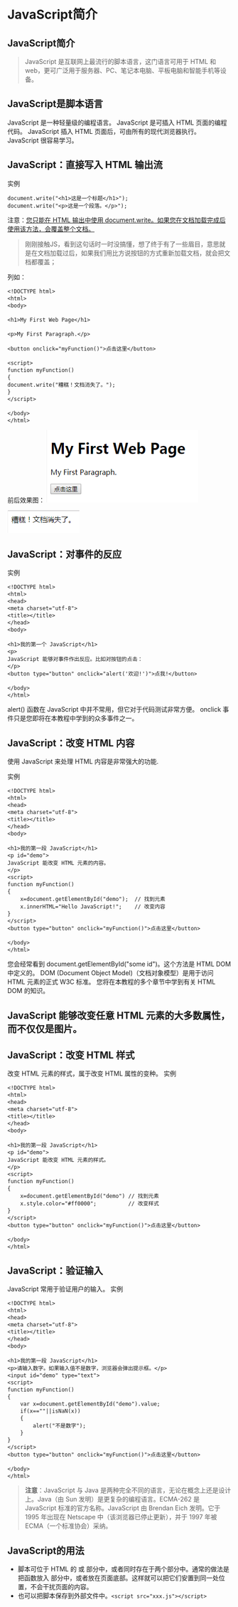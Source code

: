 # JavaScript简介

## JavaScript简介
>JavaScript 是互联网上最流行的脚本语言，这门语言可用于 HTML 和 web，更可广泛用于服务器、PC、笔记本电脑、平板电脑和智能手机等设备。

## JavaScript是脚本语言
JavaScript 是一种轻量级的编程语言。
JavaScript 是可插入 HTML 页面的编程代码。
JavaScript 插入 HTML 页面后，可由所有的现代浏览器执行。
JavaScript 很容易学习。

## JavaScript：直接写入 HTML 输出流

实例
```
document.write("<h1>这是一个标题</h1>");
document.write("<p>这是一个段落。</p>");
```
注意：[您只能在 HTML 输出中使用 document.write。如果您在文档加载完成后使用该方法，会覆盖整个文档。](https://www.w3cschool.cn/tryrun/showhtml/tryjs_intro_document_write)

>刚刚接触JS，看到这句话时一时没搞懂，想了终于有了一些眉目，意思就是在文档加载过后，如果我们用比方说按钮的方式重新加载文档，就会把文档都覆盖；

列如：
```
<!DOCTYPE html>
<html>
<body>

<h1>My First Web Page</h1>

<p>My First Paragraph.</p>

<button onclick="myFunction()">点击这里</button>

<script>
function myFunction()
{
document.write("糟糕！文档消失了。");
}
</script>

</body>
</html>
```
前后效果图：
![](../images/005.png)

![](../images/006.png)
## JavaScript：对事件的反应

实例
```
<!DOCTYPE html>
<html>
<head> 
<meta charset="utf-8"> 
<title></title> 
</head>
<body>
	
<h1>我的第一个 JavaScript</h1>
<p>
JavaScript 能够对事件作出反应。比如对按钮的点击：
</p>
<button type="button" onclick="alert('欢迎!')">点我!</button>
	
</body>
</html>
```

alert() 函数在 JavaScript 中并不常用，但它对于代码测试非常方便。
onclick 事件只是您即将在本教程中学到的众多事件之一。
## JavaScript：改变 HTML 内容

使用 JavaScript 来处理 HTML 内容是非常强大的功能.

实例
```
<!DOCTYPE html>
<html>
<head> 
<meta charset="utf-8"> 
<title></title> 
</head>
<body>
	
<h1>我的第一段 JavaScript</h1>
<p id="demo">
JavaScript 能改变 HTML 元素的内容。
</p>
<script>
function myFunction()
{
	x=document.getElementById("demo");  // 找到元素
	x.innerHTML="Hello JavaScript!";    // 改变内容
}
</script>
<button type="button" onclick="myFunction()">点击这里</button>
	
</body>
</html>
```
您会经常看到 document.getElementById("some id")。这个方法是 HTML DOM 中定义的。
DOM (Document Object Model)（文档对象模型）是用于访问 HTML 元素的正式 W3C 标准。
您将在本教程的多个章节中学到有关 HTML DOM 的知识。
## JavaScript 能够改变任意 HTML 元素的大多数属性，而不仅仅是图片。
## JavaScript：改变 HTML 样式

改变 HTML 元素的样式，属于改变 HTML 属性的变种。
实例
```
<!DOCTYPE html>
<html>
<head> 
<meta charset="utf-8"> 
<title></title> 
</head>
<body>
	
<h1>我的第一段 JavaScript</h1>
<p id="demo">
JavaScript 能改变 HTML 元素的样式。
</p>
<script>
function myFunction()
{
	x=document.getElementById("demo") // 找到元素
	x.style.color="#ff0000";          // 改变样式
}
</script>
<button type="button" onclick="myFunction()">点击这里</button>
	
</body>
</html>
```

## JavaScript：验证输入

JavaScript 常用于验证用户的输入。
实例
```
<!DOCTYPE html>
<html>
<head> 
<meta charset="utf-8"> 
<title></title> 
</head>
<body>
	
<h1>我的第一段 JavaScript</h1>
<p>请输入数字。如果输入值不是数字，浏览器会弹出提示框。</p>
<input id="demo" type="text">
<script>
function myFunction()
{
	var x=document.getElementById("demo").value;
	if(x==""||isNaN(x))
	{
		alert("不是数字");
	}
}
</script>
<button type="button" onclick="myFunction()">点击这里</button>
	
</body>
</html>
```

>**注意**：JavaScript 与 Java 是两种完全不同的语言，无论在概念上还是设计上。Java（由 Sun 发明）是更复杂的编程语言。ECMA-262 是 JavaScript 标准的官方名称。JavaScript 由 Brendan Eich 发明。它于 1995 年出现在 Netscape 中（该浏览器已停止更新），并于 1997 年被 ECMA（一个标准协会）采纳。
## JavaScript的用法

- 脚本可位于 HTML 的 <body> 或 <head> 部分中，或者同时存在于两个部分中。通常的做法是把函数放入 <head> 部分中，或者放在页面底部。这样就可以把它们安置到同一处位置，不会干扰页面的内容。
- 也可以把脚本保存到外部文件中。`<script src="xxx.js"></script>`
